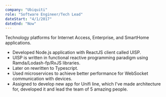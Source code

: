 ```yaml
---
company: "Ubiquiti"
role: "Software Engineer/Tech Lead"
dateStart: "4/1/2017"
dateEnd: "Now"
---
```


Technology platforms for Internet Access, Enterprise, and SmartHome
applications.
- Developed Node.js application with ReactJS client called UISP.
- UISP is written in functional reactive programming paradigm using
Ramda/Lodash-fp/RxJS libraries.
- Later on rewritten to Typescript.
- Used microservices to achieve better performance for WebSocket
communication with devices.
- Assigned to develop new app for Unifi line, which I've made architecture for, developed it and lead the team of 5 amazing people.
